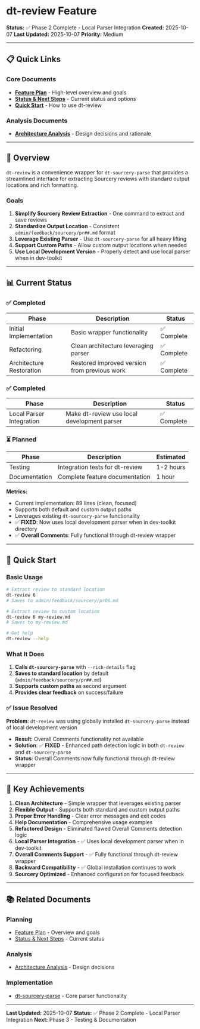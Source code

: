 # dt-review Feature

**Status:** ✅ Phase 2 Complete - Local Parser Integration
**Created:** 2025-10-07
**Last Updated:** 2025-10-07
**Priority:** Medium

---

## 📋 Quick Links

### Core Documents
- **[Feature Plan](feature-plan.md)** - High-level overview and goals
- **[Status & Next Steps](status-and-next-steps.md)** - Current status and options
- **[Quick Start](quick-start.md)** - How to use dt-review

### Analysis Documents
- **[Architecture Analysis](architecture-analysis.md)** - Design decisions and rationale

---

## 🎯 Overview

`dt-review` is a convenience wrapper for `dt-sourcery-parse` that provides a streamlined interface for extracting Sourcery reviews with standard output locations and rich formatting.

### Goals

1. **Simplify Sourcery Review Extraction** - One command to extract and save reviews
2. **Standardize Output Location** - Consistent `admin/feedback/sourcery/pr##.md` format
3. **Leverage Existing Parser** - Use `dt-sourcery-parse` for all heavy lifting
4. **Support Custom Paths** - Allow custom output locations when needed
5. **Use Local Development Version** - Properly detect and use local parser when in dev-toolkit

---

## 📊 Current Status

### ✅ Completed

| Phase | Description | Status |
|-------|-------------|--------|
| Initial Implementation | Basic wrapper functionality | ✅ Complete |
| Refactoring | Clean architecture leveraging parser | ✅ Complete |
| Architecture Restoration | Restored improved version from previous work | ✅ Complete |

### ✅ Completed

| Phase | Description | Status |
|-------|-------------|--------|
| Local Parser Integration | Make dt-review use local development parser | ✅ Complete |

### ⏳ Planned

| Phase | Description | Estimated |
|-------|-------------|-----------|
| Testing | Integration tests for dt-review | 1-2 hours |
| Documentation | Complete feature documentation | 1 hour |

**Metrics:**
- Current implementation: 89 lines (clean, focused)
- Supports both default and custom output paths
- Leverages existing `dt-sourcery-parse` functionality
- ✅ **FIXED**: Now uses local development parser when in dev-toolkit directory
- ✅ **Overall Comments**: Fully functional through dt-review wrapper

---

## 🚀 Quick Start

### Basic Usage

```bash
# Extract review to standard location
dt-review 6
# Saves to admin/feedback/sourcery/pr06.md

# Extract review to custom location
dt-review 6 my-review.md
# Saves to my-review.md

# Get help
dt-review --help
```

### What It Does

1. **Calls `dt-sourcery-parse`** with `--rich-details` flag
2. **Saves to standard location** by default (`admin/feedback/sourcery/pr##.md`)
3. **Supports custom paths** as second argument
4. **Provides clear feedback** on success/failure

### ✅ Issue Resolved

**Problem**: `dt-review` was using globally installed `dt-sourcery-parse` instead of local development version
- **Result**: Overall Comments functionality not available
- **Solution**: ✅ **FIXED** - Enhanced path detection logic in both `dt-review` and `dt-sourcery-parse`
- **Status**: Overall Comments now fully functional through dt-review wrapper

---

## 🎊 Key Achievements

1. **Clean Architecture** - Simple wrapper that leverages existing parser
2. **Flexible Output** - Supports both standard and custom output paths
3. **Proper Error Handling** - Clear error messages and exit codes
4. **Help Documentation** - Comprehensive usage examples
5. **Refactored Design** - Eliminated flawed Overall Comments detection logic
6. **Local Parser Integration** - ✅ Uses local development parser when in dev-toolkit
7. **Overall Comments Support** - ✅ Fully functional through dt-review wrapper
8. **Backward Compatibility** - ✅ Global installation continues to work
9. **Sourcery Optimized** - Enhanced configuration for focused feedback

---

## 📚 Related Documents

### Planning
- [Feature Plan](feature-plan.md) - Overview and goals
- [Status & Next Steps](status-and-next-steps.md) - Current status

### Analysis
- [Architecture Analysis](architecture-analysis.md) - Design decisions

### Implementation
- [dt-sourcery-parse](../sourcery-overall-comments/) - Core parser functionality

---

**Last Updated:** 2025-10-07
**Status:** ✅ Phase 2 Complete - Local Parser Integration
**Next:** Phase 3 - Testing & Documentation
